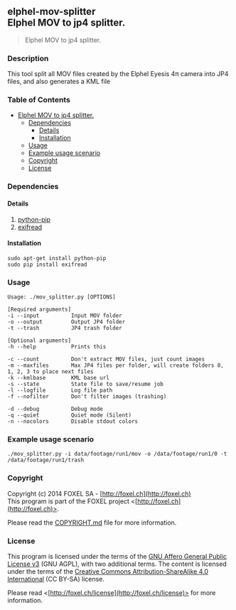 ## elphel-mov-splitter<br />Elphel MOV to jp4 splitter.

>Elphel MOV to jp4 splitter.

### Description
This tool split all MOV files created by the Elphel Eyesis 4π camera into JP4 files, and also generates a KML file

### Table of Contents
- [Elphel MOV to jp4 splitter.](#user-content-elphel-mov-splitterelphel-mov-to-jp4-splitter)
    - [Dependencies](#user-content-dependencies)
        - [Details](#user-content-details)
        - [Installation](#user-content-installation)
    - [Usage](#user-content-usage)
    - [Example usage scenario](#user-content-example-usage-scenario)
    - [Copyright](#user-content-copyright)
    - [License](#user-content-license)

### Dependencies

#### Details

1. [python-pip](https://pypi.python.org/pypi/pip)
2. [exifread](https://pypi.python.org/pypi/ExifRead)

#### Installation

    sudo apt-get install python-pip
    sudo pip install exifread

### Usage
    Usage: ./mov_splitter.py [OPTIONS]

    [Required arguments]
    -i --input          Input MOV folder
    -o --output         Output JP4 folder
    -t --trash          JP4 trash folder

    [Optional arguments]
    -h --help           Prints this

    -c --count          Don't extract MOV files, just count images
    -m --maxfiles       Max JP4 files per folder, will create folders 0, 1, 2, 3 to place next files
    -k --kmlbase        KML base url
    -s --state          State file to save/resume job
    -l --logfile        Log file path
    -f --nofilter       Don't filter images (trashing)

    -d --debug          Debug mode
    -q --quiet          Quiet mode (Silent)
    -n --nocolors       Disable stdout colors


### Example usage scenario
    ./mov_splitter.py -i data/footage/run1/mov -o /data/footage/run1/0 -t /data/footage/run1/trash

### Copyright

Copyright (c) 2014 FOXEL SA - [http://foxel.ch](http://foxel.ch)<br />
This program is part of the FOXEL project <[http://foxel.ch](http://foxel.ch)>.

Please read the [COPYRIGHT.md](COPYRIGHT.md) file for more information.


### License

This program is licensed under the terms of the
[GNU Affero General Public License v3](http://www.gnu.org/licenses/agpl.html)
(GNU AGPL), with two additional terms. The content is licensed under the terms
of the
[Creative Commons Attribution-ShareAlike 4.0 International](http://creativecommons.org/licenses/by-sa/4.0/)
(CC BY-SA) license.

Please read <[http://foxel.ch/license](http://foxel.ch/license)> for more
information.

